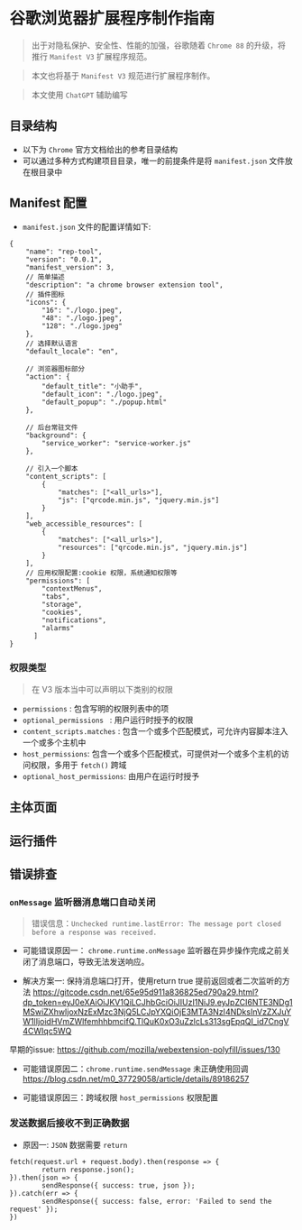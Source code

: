 # 谷歌浏览器扩展程序制作指南

> 出于对隐私保护、安全性、性能的加强，谷歌随着 `Chrome 88` 的升级，将推行 `Manifest V3` 扩展程序规范。

> 本文也将基于 `Manifest V3` 规范进行扩展程序制作。

> 本文使用 `ChatGPT` 辅助编写

## 目录结构
* 以下为 `Chrome` 官方文档给出的参考目录结构
* 可以通过多种方式构建项目目录，唯一的前提条件是将 `manifest.json` 文件放在根目录中



## Manifest 配置
* `manifest.json` 文件的配置详情如下:

```
{
	"name": "rep-tool",
	"version": "0.0.1",
	"manifest_version": 3,
	// 简单描述
	"description": "a chrome browser extension tool",
	// 插件图标
	"icons": {
		"16": "./logo.jpeg",
		"48": "./logo.jpeg",
		"128": "./logo.jpeg"
	},
	// 选择默认语言
	"default_locale": "en",
	
	// 浏览器图标部分
	"action": {
	    "default_title": "小助手",
	    "default_icon": "./logo.jpeg",
	    "default_popup": "./popup.html"
	},
	
	// 后台常驻文件
	"background": {
		"service_worker": "service-worker.js"
	},

	// 引入一个脚本
	"content_scripts": [
		{
			"matches": ["<all_urls>"],
			"js": ["qrcode.min.js", "jquery.min.js"]
		}
	],
	"web_accessible_resources": [
		{
			"matches": ["<all_urls>"],
			"resources": ["qrcode.min.js", "jquery.min.js"]
		}
	],
	// 应用权限配置:cookie 权限，系统通知权限等
	"permissions": [
		"contextMenus",
		"tabs",
		"storage",
		"cookies",
		"notifications",
		"alarms"
	  ]
}

```

### 权限类型

> 在 V3 版本当中可以声明以下类别的权限

* `permissions` : 包含写明的权限列表中的项
* `optional_permissions ` : 用户运行时授予的权限
* `content_scripts.matches` :  包含一个或多个匹配模式，可允许内容脚本注入一个或多个主机中
* `host_permissions`: 包含一个或多个匹配模式，可提供对一个或多个主机的访问权限，多用于 `fetch()` 跨域
* `optional_host_permissions`: 由用户在运行时授予

## 主体页面



## 运行插件

## 错误排查
### `onMessage` 监听器消息端口自动关闭
>  错误信息：`Unchecked runtime.lastError: The message port closed before a response was received.`

* 可能错误原因一： `chrome.runtime.onMessage` 监听器在异步操作完成之前关闭了消息端口，导致无法发送响应。

* 解决方案一: 保持消息端口打开，使用return true 提前返回或者二次监听的方法
https://gitcode.csdn.net/65e95d911a836825ed790a29.html?dp_token=eyJ0eXAiOiJKV1QiLCJhbGciOiJIUzI1NiJ9.eyJpZCI6NTE3NDg1MSwiZXhwIjoxNzExMzc3NjQ5LCJpYXQiOjE3MTA3NzI4NDksInVzZXJuYW1lIjoidHVmZWlfemhhbmcifQ.TlQuK0xO3uZzlcLs313sgEpqQI_id7CngV4CWIqc5WQ

早期的issue: https://github.com/mozilla/webextension-polyfill/issues/130

* 可能错误原因二：`chrome.runtime.sendMessage` 未正确使用回调
https://blog.csdn.net/m0_37729058/article/details/89186257

* 可能错误原因三：跨域权限
`host_permissions` 权限配置

### 发送数据后接收不到正确数据

* 原因一: `JSON` 数据需要 `return`

```
fetch(request.url + request.body).then(response => {
        return response.json();
}).then(json => {
        sendResponse({ success: true, json });
}).catch(err => {
        sendResponse({ success: false, error: 'Failed to send the request' });
})
```